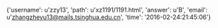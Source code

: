 {'username': u'zzy13', 'path': u'xz1191/1191.html', 'answer': u'B', 'email': u'zhangzheyu13@mails.tsinghua.edu.cn', 'time': '2016-02-24:21:45:06'}